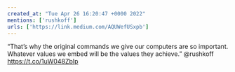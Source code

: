 ```yaml
---
created_at: "Tue Apr 26 16:20:47 +0000 2022"
mentions: ['rushkoff']
urls: ['https://link.medium.com/AQUWefUSxpb']
---
```


“That’s why the original commands we give our computers are so important. Whatever values we embed will be the values they achieve.” @rushkoff https://t.co/1uW048ZbIp